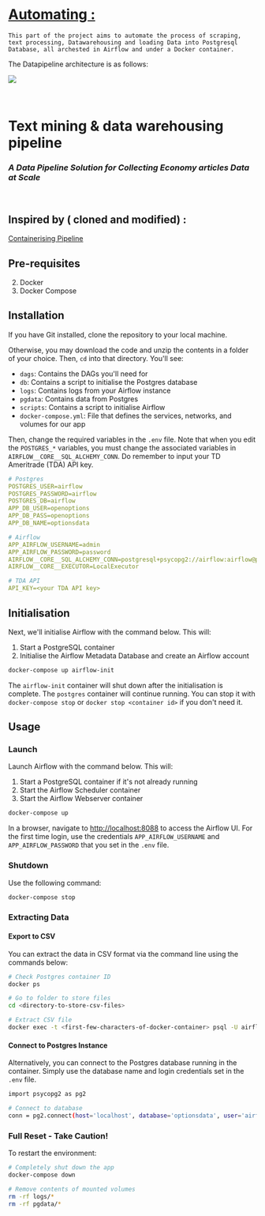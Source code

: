 # **[Automating :](/Automating/)** 

    This part of the project aims to automate the process of scraping, text processing, Datawarehousing and loading Data into Postgresql Database, all archested in Airflow and under a Docker container.

The Datapipeline architecture is as follows:

<!-- image -->
![](/Automating/airflow/data/Image1.png)

<br>

# Text mining & data warehousing pipeline
### *A Data Pipeline Solution for Collecting Economy articles Data at Scale*

<br>

## Inspired by ( cloned and modified) :
[Containerising Pipeline](https://hackernoon.com/towards-open-options-chains-part-v-containerizing-the-pipeline)

## Pre-requisites
2. Docker
3. Docker Compose

## Installation
If you have Git installed, clone the repository to your local machine.

Otherwise, you may download the code and unzip the contents in a folder of your choice. Then, `cd` into that directory. You'll see:

- `dags`: Contains the DAGs you'll need for
- `db`: Contains a script to initialise the Postgres database
- `logs`: Contains logs from your Airflow instance
- `pgdata`: Contains data from Postgres
- `scripts`: Contains a script to initialise Airflow
- `docker-compose.yml`: File that defines the services, networks, and volumes for our app

Then, change the required variables in the `.env` file. Note that when you edit the `POSTGRES_*` variables, you must change the associated variables in `AIRFLOW__CORE__SQL_ALCHEMY_CONN`. Do remember to input your TD Ameritrade (TDA) API key.

```yaml
# Postgres
POSTGRES_USER=airflow
POSTGRES_PASSWORD=airflow
POSTGRES_DB=airflow
APP_DB_USER=openoptions
APP_DB_PASS=openoptions
APP_DB_NAME=optionsdata

# Airflow
APP_AIRFLOW_USERNAME=admin
APP_AIRFLOW_PASSWORD=password
AIRFLOW__CORE__SQL_ALCHEMY_CONN=postgresql+psycopg2://airflow:airflow@postgres/airflow
AIRFLOW__CORE__EXECUTOR=LocalExecutor

# TDA API
API_KEY=<your TDA API key>
```

## Initialisation
Next, we'll initialise Airflow with the command below. This will:

1. Start a PostgreSQL container
2. Initialise the Airflow Metadata Database and create an Airflow account

```bash
docker-compose up airflow-init
```

The `airflow-init` container will shut down after the initialisation is complete. The `postgres` container will continue running. You can stop it with `docker-compose stop` or `docker stop <container id>` if you don't need it.

## Usage

### Launch
Launch Airflow with the command below. This will:

1. Start a PostgreSQL container if it's not already running
2. Start the Airflow Scheduler container
3. Start the Airflow Webserver container

```bash
docker-compose up
```

In a browser, navigate to [http://localhost:8088](http://localhost:8088) to access the Airflow UI. For the first time login, use the credentials `APP_AIRFLOW_USERNAME` and
`APP_AIRFLOW_PASSWORD` that you set in the `.env` file.

### Shutdown
Use the following command:

```bash
docker-compose stop
```

### Extracting Data

#### Export to CSV
You can extract the data in CSV format via the command line using the commands below:

```bash
# Check Postgres container ID
docker ps

# Go to folder to store files
cd <directory-to-store-csv-files>

# Extract CSV file
docker exec -t <first-few-characters-of-docker-container> psql -U airflow -d optionsdata -c "COPY table_name to STDOUT WITH CSV HEADER" > "filename.csv"
```

#### Connect to Postgres Instance
Alternatively, you can connect to the Postgres database running in the container. Simply use the database name and login credentials set in the `.env` file.

```bash
import psycopg2 as pg2

# Connect to database
conn = pg2.connect(host='localhost', database='optionsdata', user='airflow', password='airflow', port='5432')
```

### Full Reset - Take Caution!
To restart the environment:

```bash
# Completely shut down the app
docker-compose down

# Remove contents of mounted volumes
rm -rf logs/*
rm -rf pgdata/*
```